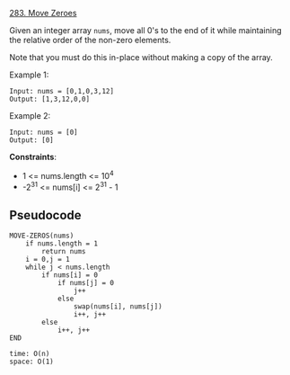 [283. Move Zeroes](https://leetcode.com/problems/move-zeroes/)

Given an integer array `nums`, move all 0's to the end of it while maintaining the relative order of the non-zero elements.

Note that you must do this in-place without making a copy of the array.

Example 1:

```
Input: nums = [0,1,0,3,12]
Output: [1,3,12,0,0]
```

Example 2:

```
Input: nums = [0]
Output: [0]
```

**Constraints**:

-   1 <= nums.length <= 10<sup>4</sup>
-   -2<sup>31</sup> <= nums[i] <= 2<sup>31</sup> - 1

## Pseudocode

```
MOVE-ZEROS(nums)
    if nums.length = 1
        return nums
    i = 0,j = 1
    while j < nums.length
        if nums[i] = 0
            if nums[j] = 0
                j++
            else
                swap(nums[i], nums[j])
                i++, j++
        else
            i++, j++
END

time: O(n)
space: O(1)
```
